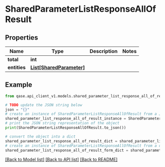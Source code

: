 # SharedParameterListResponseAllOfResult


## Properties

Name | Type | Description | Notes
------------ | ------------- | ------------- | -------------
**total** | **int** |  | 
**entities** | [**List[SharedParameter]**](SharedParameter.md) |  | 

## Example

```python
from qase.api_client_v1.models.shared_parameter_list_response_all_of_result import SharedParameterListResponseAllOfResult

# TODO update the JSON string below
json = "{}"
# create an instance of SharedParameterListResponseAllOfResult from a JSON string
shared_parameter_list_response_all_of_result_instance = SharedParameterListResponseAllOfResult.from_json(json)
# print the JSON string representation of the object
print(SharedParameterListResponseAllOfResult.to_json())

# convert the object into a dict
shared_parameter_list_response_all_of_result_dict = shared_parameter_list_response_all_of_result_instance.to_dict()
# create an instance of SharedParameterListResponseAllOfResult from a dict
shared_parameter_list_response_all_of_result_form_dict = shared_parameter_list_response_all_of_result.from_dict(shared_parameter_list_response_all_of_result_dict)
```
[[Back to Model list]](../README.md#documentation-for-models) [[Back to API list]](../README.md#documentation-for-api-endpoints) [[Back to README]](../README.md)


